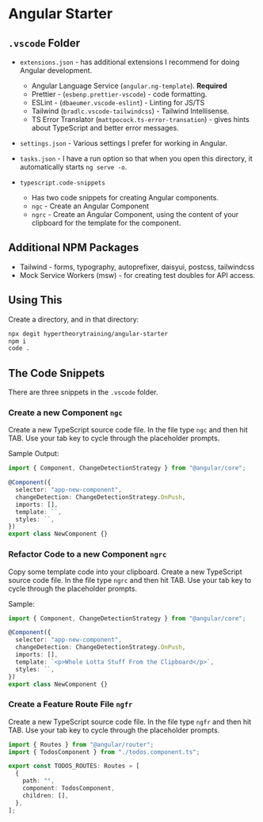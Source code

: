 # Angular Starter

## `.vscode` Folder

- `extensions.json` - has additional extensions I recommend for doing Angular development.

  - Angular Language Service (`angular.ng-template`). **Required**
  - Prettier - (`esbenp.prettier-vscode`) - code formatting.
  - ESLint - (`dbaeumer.vscode-eslint`) - Linting for JS/TS
  - Tailwind (`bradlc.vscode-tailwindcss`) - Tailwind Intellisense.
  - TS Error Translator (`mattpocock.ts-error-transation`) - gives hints about TypeScript and better error messages.

- `settings.json` - Various settings I prefer for working in Angular.

- `tasks.json` - I have a run option so that when you open this directory, it automatically starts `ng serve -o`.

- `typescript.code-snippets`
  - Has two code snippets for creating Angular components.
  - `ngc` - Create an Angular Component
  - `ngrc` - Create an Angular Component, using the content of your clipboard for the template for the component.

## Additional NPM Packages

- Tailwind - forms, typography, autoprefixer, daisyui, postcss, tailwindcss
- Mock Service Workers (msw) - for creating test doubles for API access.

## Using This

Create a directory, and in that directory:

```sh
npx degit hypertheorytraining/angular-starter
npm i
code .
```

## The Code Snippets

There are three snippets in the `.vscode` folder.

### Create a new Component `ngc`

Create a new TypeScript source code file. In the file type `ngc` and then hit TAB. Use your tab key to cycle through the placeholder prompts.

Sample Output:

```typescript
import { Component, ChangeDetectionStrategy } from "@angular/core";

@Component({
  selector: "app-new-component",
  changeDetection: ChangeDetectionStrategy.OnPush,
  imports: [],
  template: ``,
  styles: ``,
})
export class NewComponent {}
```

### Refactor Code to a new Component `ngrc`

Copy some template code into your clipboard. Create a new TypeScript source code file. In the file type `ngrc` and then hit TAB. Use your tab key to cycle through the placeholder prompts.

Sample:

```typescript
import { Component, ChangeDetectionStrategy } from "@angular/core";

@Component({
  selector: "app-new-component",
  changeDetection: ChangeDetectionStrategy.OnPush,
  imports: [],
  template: `<p>Whole Lotta Stuff From the Clipboard</p>`,
  styles: ``,
})
export class NewComponent {}
```

### Create a Feature Route File `ngfr`

Create a new TypeScript source code file. In the file type `ngfr` and then hit TAB. Use your tab key to cycle through the placeholder prompts.

```typescript
import { Routes } from "@angular/router";
import { TodosComponent } from "./todos.component.ts";

export const TODOS_ROUTES: Routes = [
  {
    path: "",
    component: TodosComponent,
    children: [],
  },
];
```
